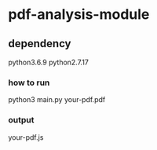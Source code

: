 # pdf-analysis-module

## dependency
python3.6.9
python2.7.17

### how to run
python3 main.py your-pdf.pdf

### output
your-pdf.js

